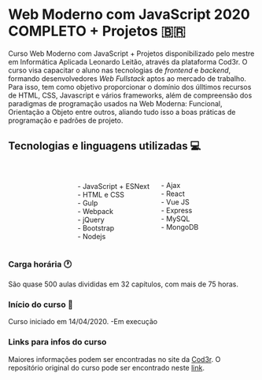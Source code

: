 #  Web Moderno com JavaScript 2020 COMPLETO + Projetos  :brazil:

Curso Web Moderno com JavaScript + Projetos disponibilizado pelo mestre em Informática Aplicada Leonardo Leitão, através da plataforma Cod3r. O curso visa capacitar o aluno nas tecnologias de _frontend_ e _backend_, formando desenvolvedores _Web Fullstack_ aptos ao mercado de trabalho. Para isso, tem como objetivo proporcionar o domínio dos úlltimos recursos de HTML, CSS, Javascript e vários frameworks, além de compreensão dos paradigmas de programação usados na Web Moderna: Funcional, Orientação a Objeto entre outros, aliando tudo isso a boas práticas de programação e padrões de projeto.

## Tecnologias e linguagens utilizadas :computer:

<div style="display: flex; align-items: center; justify-content: center;">
<ul style="list-style: none; margin-top: 35px;">
  <li> - JavaScript + ESNext</li>
  <li> - HTML e  CSS</li>
  <li> - Gulp</li>
  <li> - Webpack</li>
  <li> - jQuery</li>
  <li> - Bootstrap</li>
  <li> - Nodejs</li>
</ul>
<ul style="list-style: none;">
  <li> - Ajax</li>
  <li> - React</li>
  <li> - Vue JS</li>
  <li> - Express</li>
  <li> - MySQL</li>
  <li> - MongoDB</li>
</ul>
</div>

### Carga horária :clock1:

São quase 500 aulas divididas em 32 capítulos, com mais de 75 horas.

### Início do curso :calendar:

Curso iniciado em 14/04/2020. -Em execução

### Links para infos do curso

Maiores informações podem ser encontradas no site da <a href='https://www.cod3r.com.br/courses/web-moderno'>Cod3r</a>.
O repositório original do curso pode ser encontrado neste <a href='https://github.com/cod3rcursos/web-moderno'>link</a>.
